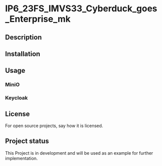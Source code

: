 # IP6_23FS_IMVS33_Cyberduck_goes_Enterprise_mk

## Description


## Installation


## Usage

### MiniO

### Keycloak

## License
For open source projects, say how it is licensed.

## Project status
This Project is in development and will be used as an example for further implementation.